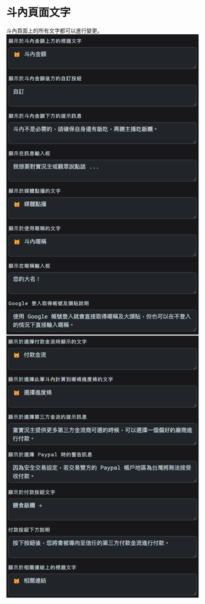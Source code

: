 # 斗內頁面文字

斗內頁面上的所有文字都可以進行變更。  
![Image](/images/platform-settings/profile-text.png)    
![Image](/images/platform-settings/profile-text-2.png)  